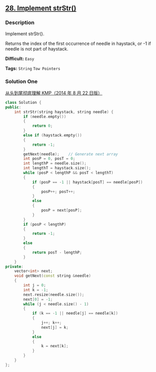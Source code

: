 ## [28. Implement strStr()](https://leetcode.com/problems/implement-strstr/#/description)

### Description

Implement strStr().

Returns the index of the first occurrence of needle in haystack, or -1 if needle is not part of haystack.



**Difficult:** `Easy`

**Tags:** `String` `Tow Pointers`



### Solution One

[从头到尾彻底理解 KMP（2014 年 8 月 22 日版）](http://blog.csdn.net/v_july_v/article/details/7041827)

```c++
class Solution {
public:
    int strStr(string haystack, string needle) {
        if (needle.empty())
        {
            return 0;
        }
        else if (haystack.empty())
        {
            return -1;
        }
        getNext(needle);	// Generate next array
        int posP = 0, posT = 0;
        int lengthP = needle.size();
        int lengthT = haystack.size();
        while (posP < lengthP && posT < lengthT)
        {
            if (posP == -1 || haystack[posT] == needle[posP])
            {
                posP++; posT++;
            }
            else
            {
                posP = next[posP];
            }
        }
        if (posP < lengthP)
        {
            return -1;
        }
        else
        {
            return posT - lengthP;
        }
    }
private:
    vector<int> next;
    void getNext(const string &needle)
    {
        int j = 0;
        int k = -1;
        next.resize(needle.size());
        next[0] = -1;
        while (j < needle.size() - 1)
        {
            if (k == -1 || needle[j] == needle[k])
            {
                j++; k++;
                next[j] = k;
            }
            else
            {
                k = next[k];
            }
        }
    }
};
```


